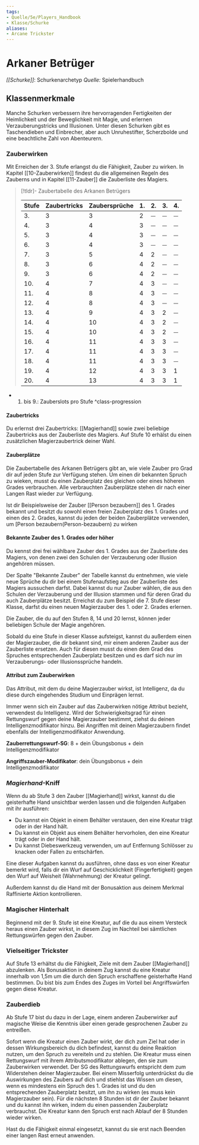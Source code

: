 ```yaml
---
tags: 
- Quelle/5e/Players_Handbook
- Klasse/Schurke
aliases: 
- Arcane Trickster
---
```

# Arkaner Betrüger
_[[Schurke]]_: Schurkenarchetyp
_Quelle:_ Spielerhandbuch

## Klassenmerkmale
Manche Schurken verbessern ihre hervorragenden Fertigkeiten der Heimlichkeit und der Beweglichkeit mit Magie, und erlernen Verzauberungstricks und Illusionen. Unter diesen Schurken gibt es Taschendieben und Einbrecher, aber auch Unruhestifter, Scherzbolde und eine beachtliche Zahl von Abenteurern.

### Zauberwirken
Mit Erreichen der 3. Stufe erlangst du die Fähigkeit, Zauber zu wirken. In Kapitel \[\[10-Zauberwirken\]\] findest du die allgemeinen Regeln des Zauberns und in Kapitel \[\[11-Zauber\]\] die Zauberliste des Magiers.

> \[!tldr\]- Zaubertabelle des Arkanen Betrügers
> 
> | Stufe | Zaubertricks | Zaubersprüche | 1. | 2. | 3. | 4. |
> | --- | --- | --- | --- | --- | --- | --- |
> | 3. | 3 | 3 | 2 | ⏤ | ⏤ | ⏤ |
> | 4. | 3 | 4 | 3 | ⏤ | ⏤ | ⏤ |
> | 5. | 3 | 4 | 3 | ⏤ | ⏤ | ⏤ |
> | 6. | 3 | 4 | 3 | ⏤ | ⏤ | ⏤ |
> | 7. | 3 | 5 | 4 | 2 | ⏤ | ⏤ |
> | 8. | 3 | 6 | 4 | 2 | ⏤ | ⏤ |
> | 9. | 3 | 6 | 4 | 2 | ⏤ | ⏤ |
> | 10. | 4 | 7 | 4 | 3 | ⏤ | ⏤ |
> | 11. | 4 | 8 | 4 | 3 | ⏤ | ⏤ |
> | 12. | 4 | 8 | 4 | 3 | ⏤ | ⏤ |
> | 13. | 4 | 9 | 4 | 3 | 2 | ⏤ |
> | 14. | 4 | 10 | 4 | 3 | 2 | ⏤ |
> | 15. | 4 | 10 | 4 | 3 | 2 | ⏤ |
> | 16. | 4 | 11 | 4 | 3 | 3 | ⏤ |
> | 17. | 4 | 11 | 4 | 3 | 3 | ⏤ |
> | 18. | 4 | 11 | 4 | 3 | 3 | ⏤ |
> | 19. | 4 | 12 | 4 | 3 | 3 | 1 |
> | 20. | 4 | 13 | 4 | 3 | 3 | 1 |
- 1.  bis 9.: Zauberslots pro Stufe 
^class-progression

#### Zaubertricks
Du erlernst drei Zaubertricks: [[Magierhand]] sowie zwei beliebige Zaubertricks aus der Zauberliste des Magiers. Auf Stufe 10 erhälst du einen zusätzlichen Magierzaubertrick deiner Wahl.

#### Zauberplätze
Die Zaubertabelle des Arkanen Betrügers gibt an, wie viele Zauber pro Grad dir auf jeden Stufe zur Verfügung stehen. Um einen dir bekannten Spruch zu wieken, musst du einen Zauberplatz des gleichen oder eines höheren Grades verbrauchen. Alle verbrauchten Zauberplätze stehen dir nach einer Langen Rast wieder zur Verfügung.

Ist dir Beispielsweise der Zauber [[Person bezaubern]] des 1. Grades bekannt und besitzt du sowohl einen freien Zauberplatz des 1. Grades und einen des 2. Grades, kannst du jeden der beiden Zauberplätze verwenden, um \[Person bezaubern(Person-bezaubern) zu wirken

#### Bekannte Zauber des 1. Grades oder höher
Du kennst drei frei wählbare Zauber des 1. Grades aus der Zauberliste des Magiers, von denen zwei den Schulen der Verzauberung oder Illusion angehören müssen.

Der Spalte "Bekannte Zauber" der Tabelle kannst du entnehmen, wie viele neue Sprüche du dir bei einem Stufenaufstieg aus der Zauberliste des Magiers aussuchen darfst. Dabei kannst du nur Zauber wählen, die aus den Schulen der Verzauberung und der Illusion stammen und für deren Grad du auch Zauberplätze besitzt. Erreichst du zum Beispiel die 7. Stufe dieser Klasse, darfst du einen neuen Magierzauber des 1. oder 2. Grades erlernen.

Die Zauber, die du auf den Stufen 8, 14 und 20 lernst, können jeder beliebigen Schule der Magie angehören.

Sobald du eine Stufe in dieser Klasse aufsteigst, kannst du außerdem einen der Magierzauber, die dir bekannt sind, mir einem anderen Zauber aus der Zauberliste ersetzen. Auch für diesen musst du einen dem Grad des Spruches entsprechenden Zauberplatz besitzen und es darf sich nur im Verzauberungs- oder Illusionssprüche handeln.

#### Attribut zum Zauberwirken
Das Attribut, mit dem du deine Magierzauber wirkst, ist Intelligenz, da du diese durch eingehendes Studium und Einprägen lernst.

Immer wenn sich ein Zauber auf das Zauberwirken nötige Attribut bezieht, verwendest du Intelligenz. Wird der Schwierigkeitsgrad für einen Rettungswurf gegen deine Magierzauber bestimmt, ziehst du deinen Intelligenzmodifikator hinzu. Bei Angriffen mit deinen Magierzaubern findet ebenfalls der Intelligenzmodifikator Anwendung.

**Zauberrettungswurf-SG**: 8 + dein Übungsbonus + dein Intelligenzmodifikator

**Angriffszauber-Modifikator**: dein Übungsbonus + dein Intelligenzmodifikator

### _Magierhand_\-Kniff
Wenn du ab Stufe 3 den Zauber [[Magierhand]] wirkst, kannst du die geisterhafte Hand unsichtbar werden lassen und die folgenden Aufgaben mit ihr ausführen:

- Du kannst ein Objekt in einem Behälter verstauen, den eine Kreatur trägt oder in der Hand hält.
- Du kannst ein Objekt aus einem Behälter hervorholen, den eine Kreatur trägt oder in der Hand hält.
- Du kannst Diebeswerkzeug verwenden, um auf Entfernung Schlösser zu knacken oder Fallen zu entschärfen.

Eine dieser Aufgaben kannst du ausführen, ohne dass es von einer Kreatur bemerkt wird, falls dir ein Wurf auf Geschicklichkeit (Fingerfertigkeit) gegen den Wurf auf Weisheit (Wahrnehmung) der Kreatur gelingt.

Außerdem kannst du die Hand mit der Bonusaktion aus deinem Merkmal Raffinierte Aktion kontrollieren.

### Magischer Hinterhalt
Beginnend mit der 9. Stufe ist eine Kreatur, auf die du aus einem Versteck heraus einen Zauber wirkst, in diesem Zug im Nachteil bei sämtlichen Rettungswürfen gegen den Zauber.

### Vielseitiger Trickster
Auf Stufe 13 erhältst du die Fähigkeit, Ziele mit dem Zauber [[Magierhand]] abzulenken. Als Bonusaktion in deinem Zug kannst du eine Kreatur innerhalb von 1,5m um die durch den Spruch erschaffene geisterhafte Hand bestimmen. Du bist bis zum Endes des Zuges im Vorteil bei Angriffswürfen gegen diese Kreatur.

### Zauberdieb
Ab Stufe 17 bist du dazu in der Lage, einem anderen Zauberwirker auf magische Weise die Kenntnis über einen gerade gesprochenen Zauber zu entreißen.

Sofort wenn die Kreatur einen Zauber wirkt, der dich zum Ziel hat oder in dessen Wirkungsbereich du dich befindest, kannst du deine Reaktion nutzen, um den Spruch zu vereiteln und zu stehlen. Die Kreatur muss einen Rettungswurf mit ihrem Attributsmodifikator ablegen, den sie zum Zauberwirken verwendet. Der SG des Rettungswurfs entspricht dem zum Widerstehen deiner Magierzauber. Bei einem Misserfolg unterdrückst du die Auswirkungen des Zaubers auf dich und stiehlst das Wissen um diesen, wenn es mindestens ein Spruch des 1. Grades ist und du den entsprechenden Zauberplatz besitzt, um ihn zu wirken (es muss kein Magierzauber sein). Für die nächsten 8 Stunden ist dir der Zauber bekannt und du kannst ihn wirken, indem du einen passenden Zauberplatz verbrauchst. Die Kreatur kann den Spruch erst nach Ablauf der 8 Stunden wieder wirken.

Hast du die Fähigkeit einmal eingesetzt, kannst du sie erst nach Beenden einer langen Rast erneut anwenden.